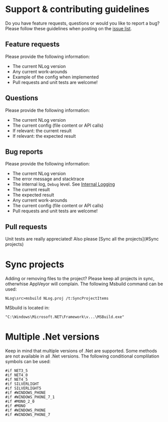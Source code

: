 Support & contributing guidelines
===
Do you have feature requests, questions or would you like to report a bug? Please follow these guidelines when posting on the [issue list](https://github.com/NLog/NLog/issues).

Feature requests
----
Please provide the following information:
- The current NLog version
- Any current work-arounds
- Example of the config when implemented
- Pull requests and unit tests are welcome!

Questions
----
Please provide the following information:
- The current NLog version
- The current config (file content or API calls)
- If relevant: the current result
- If relevant: the expected result

 

Bug reports
----
Please provide the following information:
- The current NLog version
- The error message and stacktrace
- The internal log, `Debug` level. See [Internal Logging](https://github.com/NLog/NLog/wiki/Internal-Logging)
- The current result
- The expected result 
- Any current work-arounds
- The current config (file content or API calls)
- Pull requests and unit tests are welcome!



Pull requests
----
Unit tests are really appreciated! Also please [Sync all the projects](#Sync projects) 

Sync projects
===
Adding or removing files to the project? Please keep all projects in sync, otherwhise  AppVeyor will complain.
The following Msbuild command can be used:
```
NLog\src>msbuild NLog.proj /t:SyncProjectItems
```

MSbuild is located in:
```
"C:\Windows\Microsoft.NET\Framework\v...\MSBuild.exe"
```


Multiple .Net versions
===
Keep in mind that multiple versions of .Net are supported. Some methods are not available in all .Net versions. The following conditional complilation symbols can be used:

```
#if NET3_5
#if NET4_0
#if NET4_5
#if SILVERLIGHT
#if SILVERLIGHT5
#if #WINDOWS_PHONE
#if #WINDOWS_PHONE_7_1
#if #MONO_2_0
#if #MONO
#if #WINDOWS_PHONE
#if #WINDOWS_PHONE_7
```
